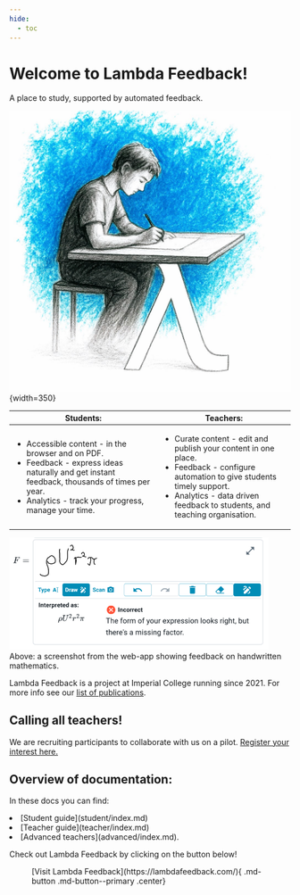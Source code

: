 ```yaml
---
hide:
  - toc
---
```


# Welcome to Lambda Feedback!


A place to study, supported by automated feedback.

![A student works at a desk with pen and paper. The desk is supported by a lambda.](assets/student_sketch.jpg){width=350}



| **Students**:                                                                                                                                                                                                                                                                                  | **Teachers**:                                                                                                                                                                                                                                                                                  |
| ---------------------------------------------------------------------------------------------------------------------------------------------------------------------------------------------------------------------------------------------------------------------------------------------- | ---------------------------------------------------------------------------------------------------------------------------------------------------------------------------------------------------------------------------------------------------------------------------------------------- |
| <ul><li>Accessible content - in the browser and on PDF. </li><li>Feedback - express ideas naturally and get instant feedback, thousands of times per year. </li><li>Analytics - track your progress, manage your time.</li></ul> | <ul><li>Curate content - edit and publish your content in one place.</li><li>Feedback - configure automation to give students timely support.</li><li>Analytics - data driven feedback to students, and teaching organisation.</li></ul> |

![Screenshot example of feedback](assets/feedback_example.png)<br>
Above: a screenshot from the web-app showing feedback on handwritten mathematics.

Lambda Feedback is a project at Imperial College running since 2021. For more info see our [list of publications](publications.md).

## Calling all teachers! 

We are recruiting participants to collaborate with us on a pilot. [Register your interest here.](https://forms.office.com/e/qA1UndSHrs)

## Overview of documentation:

In these docs you can find:

</li><li> [Student guide](student/index.md)
</li><li> [Teacher guide](teacher/index.md)
</li><li> [Advanced teachers](advanced/index.md).

Check out Lambda Feedback by clicking on the button below!

<figure markdown>
[Visit Lambda Feedback](https://lambdafeedback.com/){ .md-button .md-button--primary .center}
</figure>


